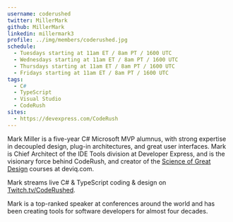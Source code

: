 ```yaml
---
username: coderushed
twitter: MillerMark
github: MillerMark
linkedin: millermark3
profile: ../img/members/coderushed.jpg
schedule:
  - Tuesdays starting at 11am ET / 8am PT / 1600 UTC
  - Wednesdays starting at 11am ET / 8am PT / 1600 UTC
  - Thursdays starting at 11am ET / 8am PT / 1600 UTC
  - Fridays starting at 11am ET / 8am PT / 1600 UTC
tags:
  - C#
  - TypeScript
  - Visual Studio
  - CodeRush
sites:
  - https://devexpress.com/CodeRush
---
```


Mark Miller is a five-year C# Microsoft MVP alumnus, with strong expertise in decoupled design, plug-in architectures, and great user interfaces.
Mark is Chief Architect of the IDE Tools division at Developer Express, and is the visionary force behind CodeRush, and creator of the [Science of Great Design](https://app.deviq.com/courses/the-science-of-great-ui) courses at deviq.com.

Mark streams live C# & TypeScript coding & design on [Twitch.tv/CodeRushed](https://Twitch.tv/CodeRushed).

Mark is a top-ranked speaker at conferences around the world and has been creating tools for software developers for almost four decades.
